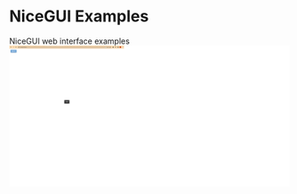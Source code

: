 # NiceGUI Examples
NiceGUI web interface examples
<img src="/img/NiceGUI button hello msg.png" style="max-width: 100%;">

